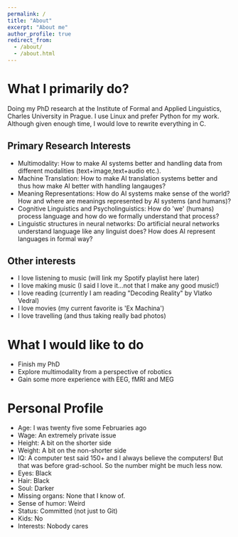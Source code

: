 ```yaml
---
permalink: /
title: "About"
excerpt: "About me"
author_profile: true
redirect_from: 
  - /about/
  - /about.html
---
```


# What I primarily do?

Doing my PhD research at the Institute of Formal and Applied Linguistics, Charles University in Prague.
I use Linux and prefer Python for my work. Although given enough time, I would love to rewrite everything in C.

## Primary Research Interests
* Multimodality: How to make AI systems better and handling data from different modalities (text+image,text+audio etc.).
* Machine Translation: How to make AI translation systems better and thus how make AI better with handling langauges?
* Meaning Representations: How do AI systems make sense of the world? How and where are meanings represented by AI systems (and humans)?
* Cognitive Linguistics and Psycholinguistics: How do 'we' (humans) process language and how do we formally understand that process?
* Linguistic structures in neural networks: Do artificial neural networks understand language like any linguist does? How does AI represent languages in formal way?

## Other interests
* I love listening to music (will link my Spotify playlist here later)
* I love making music (I said I love it...not that I make any good music!)
* I love reading (currently I am reading "Decoding Reality" by Vlatko Vedral)
* I love movies (my current favorite is 'Ex Machina')
* I love travelling (and thus taking really bad photos)

# What I would like to do
* Finish my PhD 
* Explore multimodality from a perspective of robotics
* Gain some more experience with EEG, fMRI and MEG

# Personal Profile
* Age: I was twenty five some Februaries ago 
* Wage: An extremely private issue 
* Height: A bit on the shorter side
* Weight: A bit on the non-shorter side
* IQ: A computer test said 150+ and I always believe the computers! But that was before grad-school. So the number might be much less now. 
* Eyes: Black 
* Hair: Black
* Soul: Darker
* Missing organs: None that I know of. 
* Sense of humor: Weird
* Status: Committed (not just to Git)
* Kids: No 
* Interests: Nobody cares